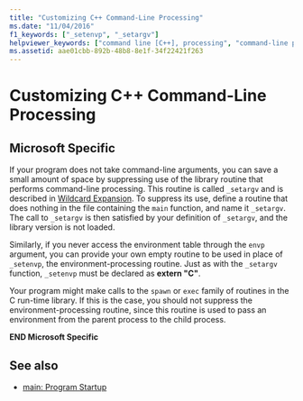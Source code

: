 ```yaml
---
title: "Customizing C++ Command-Line Processing"
ms.date: "11/04/2016"
f1_keywords: ["_setenvp", "_setargv"]
helpviewer_keywords: ["command line [C++], processing", "command-line processing", "startup code, customizing command-line processing", "environment, environment-processing routine", "_setargv function", "command line [C++], processing arguments", "suppressing environment processing", "_setenvp function"]
ms.assetid: aae01cbb-892b-48b8-8e1f-34f22421f263
---
```

# Customizing C++ Command-Line Processing

## Microsoft Specific

If your program does not take command-line arguments, you can save a small amount of space by suppressing use of the library routine that performs command-line processing. This routine is called `_setargv` and is described in [Wildcard Expansion](../cpp/wildcard-expansion.md). To suppress its use, define a routine that does nothing in the file containing the `main` function, and name it `_setargv`. The call to `_setargv` is then satisfied by your definition of `_setargv`, and the library version is not loaded.

Similarly, if you never access the environment table through the `envp` argument, you can provide your own empty routine to be used in place of `_setenvp`, the environment-processing routine. Just as with the `_setargv` function, `_setenvp` must be declared as **extern "C"**.

Your program might make calls to the `spawn` or `exec` family of routines in the C run-time library. If this is the case, you should not suppress the environment-processing routine, since this routine is used to pass an environment from the parent process to the child process.

**END Microsoft Specific**

## See also

- [main: Program Startup](../cpp/main-program-startup.md)
